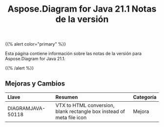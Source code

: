 ﻿---
title: Aspose.Diagram for Java 21.1 Notas de la versión
type: docs
weight: 12
url: /es/java/aspose-diagram-for-java-21-1-release-notes/
---
{{% alert color="primary" %}}

Esta página contiene información sobre las notas de la versión para Aspose.Diagram for Java 21.1.

{{% /alert %}}
## **Mejoras y Cambios**  ##

|**Llave**|**Resumen**|**Categoría**|
|:- |:- |:- |
|DIAGRAMJAVA-50118|VTX to HTML conversion, blank rectangle box instead of meta file icon|Mejora|

